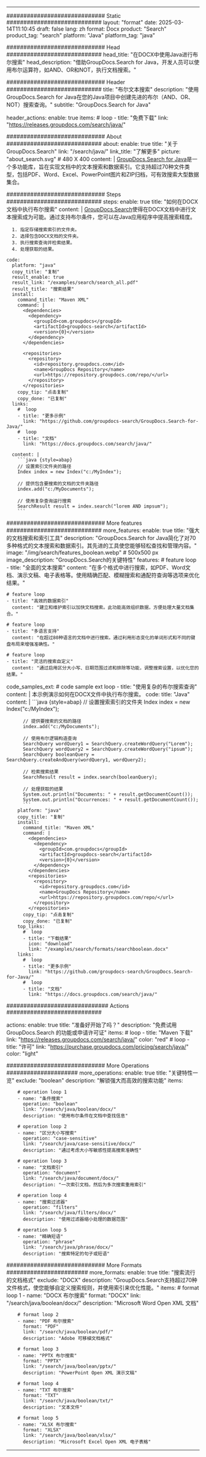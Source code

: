 
---
############################# Static ############################
layout: "format"
date:  2025-03-14T11:10:45
draft: false
lang: zh
format: Docx
product: "Search"
product_tag: "search"
platform: "Java"
platform_tag: "java"

############################# Head ############################
head_title: "在DOCX中使用Java进行布尔搜索"
head_description: "借助GroupDocs.Search for Java，开发人员可以使用布尔运算符，如AND、OR和NOT，执行文档搜索。"

############################# Header ############################
title: "布尔文本搜索" 
description: "使用GroupDocs.Search for Java在您的Java项目中创建先进的布尔（AND、OR、NOT）搜索查询。"
subtitle: "GroupDocs.Search for Java" 

header_actions:
  enable: true
  items:
    #  loop
    - title: "免费下载"
      link: "https://releases.groupdocs.com/search/java/"
      
############################# About ############################
about:
    enable: true
    title: "关于GroupDocs.Search"
    link: "/search/java/"
    link_title: "了解更多"
    picture: "about_search.svg" # 480 X 400
    content: |
       [GroupDocs.Search for Java](/search/java/)是一个多功能库，旨在实现文档中的文本搜索和数据索引。它支持超过70种文件类型，包括PDF、Word、Excel、PowerPoint图片和ZIP归档，可有效搜索大型数据集合。

############################# Steps ############################
steps:
    enable: true
    title: "如何在DOCX文档中执行布尔搜索"
    content: |
      [GroupDocs.Search](/search/java/)使得在DOCX文档中进行文本搜索成为可能。通过支持布尔条件，您可以在Java应用程序中提高搜索精度。
      
      1. 指定存储搜索索引的文件夹。
      2. 选择包含DOCX文档的文件夹。
      3. 执行搜索查询并检索结果。
      4. 处理获取的结果。
   
    code:
      platform: "java"
      copy_title: "复制"
      result_enable: true
      result_link: "/examples/search/search_all.pdf"
      result_title: "搜索结果"
      install:
        command_title: "Maven XML"
        command: |
          <dependencies>
            <dependency>
              <groupId>com.groupdocs</groupId>
              <artifactId>groupdocs-search</artifactId>
              <version>{0}</version>
            </dependency>
          </dependencies>

          <repositories>
            <repository>
              <id>repository.groupdocs.com</id>
              <name>GroupDocs Repository</name>
              <url>https://repository.groupdocs.com/repo/</url>
            </repository>
          </repositories>
        copy_tip: "点击复制"
        copy_done: "已复制"
      links:
        #  loop
        - title: "更多示例"
          link: "https://github.com/groupdocs-search/GroupDocs.Search-for-Java/"
        #  loop
        - title: "文档"
          link: "https://docs.groupdocs.com/search/java/"
          
      content: |
        ```java {style=abap}
        // 设置索引文件夹的路径
        Index index = new Index("c:/MyIndex");

        // 提供包含要搜索的文档的文件夹路径
        index.add("c:/MyDocuments");

        // 使用复杂查询运行搜索
        SearchResult result = index.search("lorem AND impsum");
        ```            

############################# More features ############################
more_features:
  enable: true
  title: "强大的文档搜索和索引工具"
  description: "GroupDocs.Search for Java简化了对70多种格式的文本搜索和数据索引。其先进的工具使您能够轻松查找和管理内容。"
  image: "/img/search/features_boolean.webp" # 500x500 px
  image_description: "GroupDocs.Search的关键特性"
  features:
    # feature loop
    - title: "全面的文本搜索"
      content: "在多个格式中进行搜索，如PDF、Word文档、演示文稿、电子表格等。使用精确匹配、模糊搜索和通配符查询等选项来优化结果。"

    # feature loop
    - title: "高效的数据索引"
      content: "建立和维护索引以加快文档搜索。此功能高效组织数据，方便处理大量文档集合。"

    # feature loop
    - title: "多语言支持"
      content: "在超过80种语言的文档中进行搜索。通过利用形态变化的单词形式和不同的键盘布局来增强准确性。"

    # feature loop
    - title: "灵活的搜索自定义"
      content: "通过启用区分大小写、日期范围过滤和排除等功能，调整搜索设置，以优化您的结果。"
      
  code_samples_ext:
    # code sample ext loop
    - title: "使用复杂的布尔搜索查询"
      content: |
        本示例演示如何在DOCX文件中执行布尔搜索。
      code:
        title: "Java"
        content: |
          ```java {style=abap}
          // 设置搜索索引的文件夹
          Index index = new Index("c:/MyIndex");
              
          // 提供要搜索的文档的路径
          index.add("c:/MyDocuments");

          // 使用布尔逻辑构造查询
          SearchQuery wordQuery1 = SearchQuery.createWordQuery("Lorem");
          SearchQuery wordQuery2 = SearchQuery.createWordQuery("ipsum");
          SearchQuery booleanQuery = SearchQuery.createAndQuery(wordQuery1, wordQuery2);

          // 检索搜索结果
          SearchResult result = index.search(booleanQuery);
          
          // 处理获取的结果
          System.out.println("Documents: " + result.getDocumentCount());
          System.out.println("Occurrences: " + result.getDocumentCount());
          ```
        platform: "java"
        copy_title: "复制"
        install:
          command_title: "Maven XML"
          command: |
            <dependencies>
              <dependency>
                <groupId>com.groupdocs</groupId>
                <artifactId>groupdocs-search</artifactId>
                <version>{0}</version>
              </dependency>
            </dependencies>
            <repositories>
              <repository>
                <id>repository.groupdocs.com</id>
                <name>GroupDocs Repository</name>
                <url>https://repository.groupdocs.com/repo/</url>
              </repository>
            </repositories>
          copy_tip: "点击复制"
          copy_done: "已复制"
        top_links:
          #  loop
          - title: "下载结果"
            icon: "download"
            link: "/examples/search/formats/searchboolean.docx"
        links:
          #  loop
          - title: "更多示例"
            link: "https://github.com/groupdocs-search/GroupDocs.Search-for-Java/"
          #  loop
          - title: "文档"
            link: "https://docs.groupdocs.com/search/java/"
            

            


############################## Actions ############################

actions:
  enable: true
  title: "准备好开始了吗？"
  description: "免费试用 GroupDocs.Search 的功能或申请许可证"
  items:
    #  loop
    - title: "Maven 下载"
      link: "https://releases.groupdocs.com/search/java/"
      color: "red"
        #  loop
    - title: "许可"
      link: "https://purchase.groupdocs.com/pricing/search/java/"
      color: "light"


############################# More Operations #####################
more_operations:
    enable: true
    title: "关键特性一览"
    exclude: "boolean"
    description: "解锁强大而高效的搜索功能"
    items: 
          
        # operation loop 1
        - name: "条件搜索"
          operation: "boolean"
          link: "/search/java/boolean/docx/"
          description: "使用布尔条件在文档中查找信息"

        # operation loop 2
        - name: "区分大小写搜索"
          operation: "case-sensitive"
          link: "/search/java/case-sensitive/docx/"
          description: "通过考虑大小写敏感性提高搜索准确性"

        # operation loop 3
        - name: "文档索引"
          operation: "document"
          link: "/search/java/document/docx/"
          description: "一次索引文档，然后为多次搜索重用索引"

        # operation loop 4
        - name: "搜索过滤器"
          operation: "filters"
          link: "/search/java/filters/docx/"
          description: "使用过滤器缩小处理的数据范围"

        # operation loop 5
        - name: "精确短语"
          operation: "phrase"
          link: "/search/java/phrase/docx/"
          description: "搜索特定的句子或短语"
          
        
          
############################# More Formats ########################
more_formats:
    enable: true
    title: "搜索流行的文档格式"
    exclude: "DOCX"
    description: "GroupDocs.Search支持超过70种文件格式，使您能够自定义搜索规则，并使用索引来优化性能。"
    items: 
        # format loop 1
        - name: "DOCX 布尔搜索"
          format: "DOCX"
          link: "/search/java/boolean/docx/"
          description: "Microsoft Word Open XML 文档"
          
        # format loop 2
        - name: "PDF 布尔搜索"
          format: "PDF"
          link: "/search/java/boolean/pdf/"
          description: "Adobe 可移植文档格式"
          
        # format loop 3
        - name: "PPTX 布尔搜索"
          format: "PPTX"
          link: "/search/java/boolean/pptx/"
          description: "PowerPoint Open XML 演示文稿"

        # format loop 4
        - name: "TXT 布尔搜索"
          format: "TXT"
          link: "/search/java/boolean/txt/"
          description: "文本文件"
          
        # format loop 5
        - name: "XLSX 布尔搜索"
          format: "XLSX"
          link: "/search/java/boolean/xlsx/"
          description: "Microsoft Excel Open XML 电子表格"
  

---